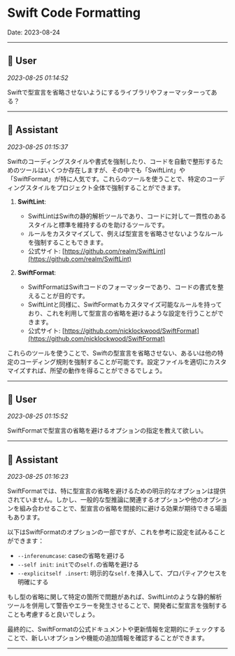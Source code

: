 # Swift Code Formatting

Date: 2023-08-24

---

## 👤 User
*2023-08-25 01:14:52*

Swiftで型宣言を省略させないようにするライブラリやフォーマッターってある？

---

## 🤖 Assistant
*2023-08-25 01:15:37*

Swiftのコーディングスタイルや書式を強制したり、コードを自動で整形するためのツールはいくつか存在しますが、その中でも「SwiftLint」や「SwiftFormat」が特に人気です。これらのツールを使うことで、特定のコーディングスタイルをプロジェクト全体で強制することができます。

1. **SwiftLint**:
   - SwiftLintはSwiftの静的解析ツールであり、コードに対して一貫性のあるスタイルと標準を維持するのを助けるツールです。
   - ルールをカスタマイズして、例えば型宣言を省略させないようなルールを強制することもできます。
   - 公式サイト: [https://github.com/realm/SwiftLint](https://github.com/realm/SwiftLint)

2. **SwiftFormat**:
   - SwiftFormatはSwiftコードのフォーマッターであり、コードの書式を整えることが目的です。
   - SwiftLintと同様に、SwiftFormatもカスタマイズ可能なルールを持っており、これを利用して型宣言の省略を避けるような設定を行うことができます。
   - 公式サイト: [https://github.com/nicklockwood/SwiftFormat](https://github.com/nicklockwood/SwiftFormat)

これらのツールを使うことで、Swiftの型宣言を省略させない、あるいは他の特定のコーディング規則を強制することが可能です。設定ファイルを適切にカスタマイズすれば、所望の動作を得ることができるでしょう。

---

## 👤 User
*2023-08-25 01:15:52*

SwiftFormatで型宣言の省略を避けるオプションの指定を教えて欲しい。

---

## 🤖 Assistant
*2023-08-25 01:16:23*

SwiftFormatでは、特に型宣言の省略を避けるための明示的なオプションは提供されていません。しかし、一般的な型推論に関連するオプションや他のオプションを組み合わせることで、型宣言の省略を間接的に避ける効果が期待できる場面もあります。

以下はSwiftFormatのオプションの一部ですが、これを参考に設定を試みることができます：

- `--inferenumcase`: caseの省略を避ける
- `--self init`: `init`での`self.`の省略を避ける
- `--explicitself .insert`: 明示的な`self.`を挿入して、プロパティアクセスを明確にする

もし型の省略に関して特定の箇所で問題があれば、SwiftLintのような静的解析ツールを併用して警告やエラーを発生させることで、開発者に型宣言を強制することも考慮すると良いでしょう。

最終的に、SwiftFormatの公式ドキュメントや更新情報を定期的にチェックすることで、新しいオプションや機能の追加情報を確認することができます。

---
